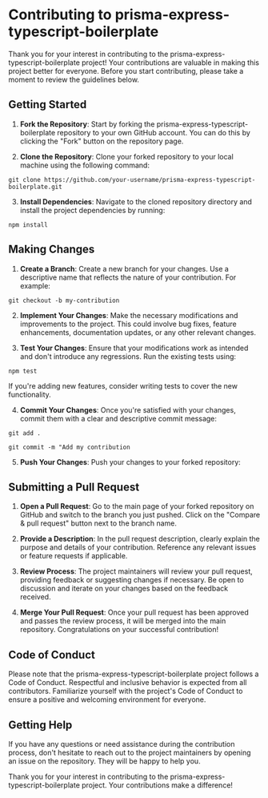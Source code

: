 # Contributing to prisma-express-typescript-boilerplate

Thank you for your interest in contributing to the prisma-express-typescript-boilerplate project! Your contributions are valuable in making this project better for everyone. Before you start contributing, please take a moment to review the guidelines below.

## Getting Started

1. **Fork the Repository**: Start by forking the prisma-express-typescript-boilerplate repository to your own GitHub account. You can do this by clicking the "Fork" button on the repository page.

2. **Clone the Repository**: Clone your forked repository to your local machine using the following command:

 ```git clone https://github.com/your-username/prisma-express-typescript-boilerplate.git ```


3. **Install Dependencies**: Navigate to the cloned repository directory and install the project dependencies by running:

```npm install```


## Making Changes

1. **Create a Branch**: Create a new branch for your changes. Use a descriptive name that reflects the nature of your contribution. For example:

```git checkout -b my-contribution```

2. **Implement Your Changes**: Make the necessary modifications and improvements to the project. This could involve bug fixes, feature enhancements, documentation updates, or any other relevant changes.

3. **Test Your Changes**: Ensure that your modifications work as intended and don't introduce any regressions. Run the existing tests using:

```npm test```

If you're adding new features, consider writing tests to cover the new functionality.

4. **Commit Your Changes**: Once you're satisfied with your changes, commit them with a clear and descriptive commit message:

```git add .```

```git commit -m "Add my contribution```


5. **Push Your Changes**: Push your changes to your forked repository:


## Submitting a Pull Request

1. **Open a Pull Request**: Go to the main page of your forked repository on GitHub and switch to the branch you just pushed. Click on the "Compare & pull request" button next to the branch name.

2. **Provide a Description**: In the pull request description, clearly explain the purpose and details of your contribution. Reference any relevant issues or feature requests if applicable.

3. **Review Process**: The project maintainers will review your pull request, providing feedback or suggesting changes if necessary. Be open to discussion and iterate on your changes based on the feedback received.

4. **Merge Your Pull Request**: Once your pull request has been approved and passes the review process, it will be merged into the main repository. Congratulations on your successful contribution!

## Code of Conduct

Please note that the prisma-express-typescript-boilerplate project follows a Code of Conduct. Respectful and inclusive behavior is expected from all contributors. Familiarize yourself with the project's Code of Conduct to ensure a positive and welcoming environment for everyone.

## Getting Help

If you have any questions or need assistance during the contribution process, don't hesitate to reach out to the project maintainers by opening an issue on the repository. They will be happy to help you.

Thank you for your interest in contributing to the prisma-express-typescript-boilerplate project. Your contributions make a difference!
